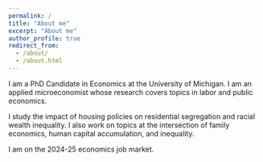```yaml
---
permalink: /
title: "About me"
excerpt: "About me"
author_profile: true
redirect_from: 
  - /about/
  - /about.html
---
```


I am a PhD Candidate in Economics at the University of Michigan. I am an applied microeconomist whose research covers topics in labor and public economics. 

I study the impact of housing policies on residential segregation and racial wealth inequality. I also work on topics at the intersection of family economics, human capital accumulation, and inequality.

I am on the 2024-25 economics job market. 